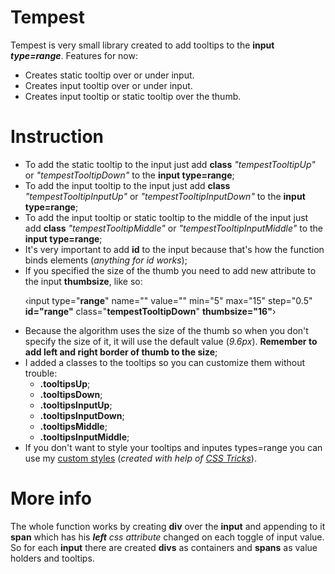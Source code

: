 # Tempest


Tempest is very small library created to add tooltips to the <b>input <i>type=range</i></b>. Features for now:

<ul>
  <li>Creates static tooltip over or under input.</li>
  <li>Creates input tooltip over or under input.</li>
  <li>Creates input tooltip or static tooltip over the thumb.</li>
</ul>


# Instruction

<ul>
  <li>To add the static tooltip to the input just add <b>class</b> <i>"tempestTooltipUp"</i> or <i>"tempestTooltipDown"</i> to the <b>input type=range</b>;</li>
  <li>To add the input tooltip to the input just add <b>class</b> <i>"tempestTooltipInputUp"</i> or <i>"tempestTooltipInputDown"</i> to the <b>input type=range</b>;</li>
  <li>To add the input tooltip or static tooltip to the middle of the input just add <b>class</b> <i>"tempestTooltipMiddle"</i> or <i>"tempestTooltipInputMiddle"</i> to the <b>input type=range</b>;</li>
  <li id="idOfInput">It's very important to add <b>id</b> to the input because that's how the function binds elements (<i>anything for id works</i>);</li>
  <li>If you specified the size of the thumb you need to add new attribute to the input <b>thumbsize</b>, like so:
<p>&#8249;input type="<b>range</b>" name="" value="" min="5" max="15" step="0.5" <b>id="range"</b> class="<b>tempestTooltipDown</b>" <b>thumbsize="16"</b>&#8250;</p>
  </li>
  <li>Because the algorithm uses the size of the thumb so when you don't specify the size of it, it will use the default value (<i>9.6px</i>). <b>Remember to add left and right border of thumb to the size</b>;</li>
  <li>I added a classes to the tooltips so you can customize them without trouble:
    <ul>
      <li><b>.tooltipsUp</b>;</li>
      <li><b>.tooltipsDown</b>;</li>
      <li><b>.tooltipsInputUp</b>;</li>
      <li><b>.tooltipsInputDown</b>;</li>
      <li><b>.tooltipsMiddle</b>;</li>
      <li><b>.tooltipsInputMiddle</b>;</li>
    </ul>
  </li>
  <li>If you don't want to style your tooltips and inputes types=range you can use my <a href="https://github.com/Mortimer333/Tempest/blob/master/style.css">custom styles</a> (<i>created with help of <a href="https://css-tricks.com/styling-cross-browser-compatible-range-inputs-css/">CSS Tricks</a></i>).</li>  
</ul>

# More info

<p> The whole function works by creating <b>div</b> over the <b>input</b> and appending to it <b>span</b> which has his <i><b>left</b> css attribute</i> changed on each toggle of input value. So for each <b>input</b> there are created <b>divs</b> as containers and <b>spans</b> as value holders and tooltips.</p>
